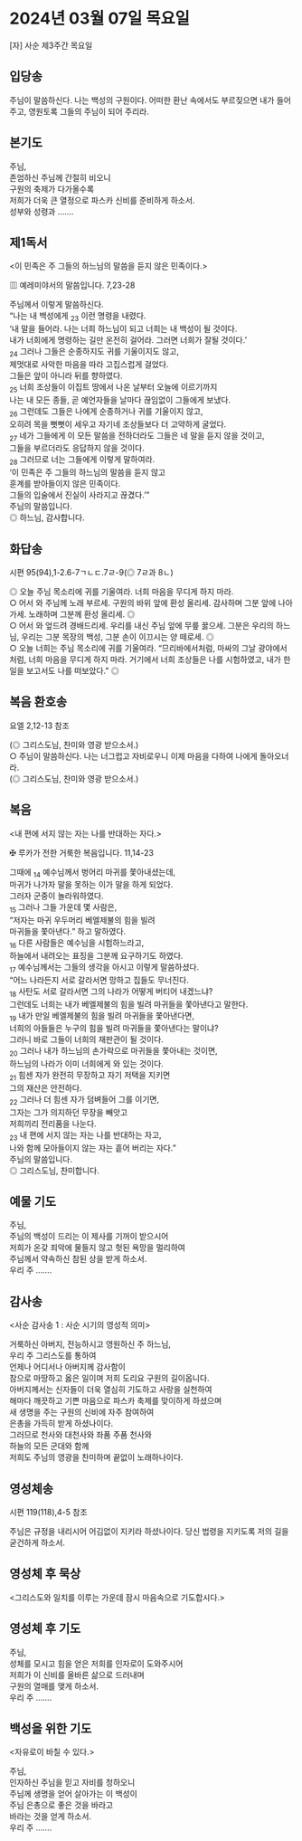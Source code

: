 # 2024년 03월 07일 목요일

[자] 사순 제3주간 목요일  


## 입당송

주님이 말씀하신다. 나는 백성의 구원이다. 어떠한 환난 속에서도 부르짖으면 내가 들어 주고, 영원토록 그들의 주님이 되어 주리라.  
  
## 본기도

주님,  
존엄하신 주님께 간절히 비오니  
구원의 축제가 다가올수록  
저희가 더욱 큰 열정으로 파스카 신비를 준비하게 하소서.  
성부와 성령과 …….  
  
## 제1독서

<이 민족은 주 그들의 하느님의 말씀을 듣지 않은 민족이다.>

▥ 예레미야서의 말씀입니다. 7,23-28

주님께서 이렇게 말씀하신다.  
“나는 내 백성에게 <sub>23</sub> 이런 명령을 내렸다.  
‘내 말을 들어라. 나는 너희 하느님이 되고 너희는 내 백성이 될 것이다.  
내가 너희에게 명령하는 길만 온전히 걸어라. 그러면 너희가 잘될 것이다.’  
<sub>24</sub> 그러나 그들은 순종하지도 귀를 기울이지도 않고,  
제멋대로 사악한 마음을 따라 고집스럽게 걸었다.  
그들은 앞이 아니라 뒤를 향하였다.  
<sub>25</sub> 너희 조상들이 이집트 땅에서 나온 날부터 오늘에 이르기까지  
나는 내 모든 종들, 곧 예언자들을 날마다 끊임없이 그들에게 보냈다.  
<sub>26</sub> 그런데도 그들은 나에게 순종하거나 귀를 기울이지 않고,  
오히려 목을 뻣뻣이 세우고 자기네 조상들보다 더 고약하게 굴었다.  
<sub>27</sub> 네가 그들에게 이 모든 말씀을 전하더라도 그들은 네 말을 듣지 않을 것이고,  
그들을 부르더라도 응답하지 않을 것이다.  
<sub>28</sub> 그러므로 너는 그들에게 이렇게 말하여라.  
‘이 민족은 주 그들의 하느님의 말씀을 듣지 않고  
훈계를 받아들이지 않은 민족이다.  
그들의 입술에서 진실이 사라지고 끊겼다.’”  
주님의 말씀입니다.  
◎ 하느님, 감사합니다.  
  
## 화답송

시편 95(94),1-2.6-7ㄱㄴㄷ.7ㄹ-9(◎ 7ㄹ과 8ㄴ)

◎ 오늘 주님 목소리에 귀를 기울여라. 너희 마음을 무디게 하지 마라.  
○ 어서 와 주님께 노래 부르세. 구원의 바위 앞에 환성 올리세. 감사하며 그분 앞에 나아가세. 노래하며 그분께 환성 올리세. ◎  
○ 어서 와 엎드려 경배드리세. 우리를 내신 주님 앞에 무릎 꿇으세. 그분은 우리의 하느님, 우리는 그분 목장의 백성, 그분 손이 이끄시는 양 떼로세. ◎  
○ 오늘 너희는 주님 목소리에 귀를 기울여라. “므리바에서처럼, 마싸의 그날 광야에서처럼, 너희 마음을 무디게 하지 마라. 거기에서 너희 조상들은 나를 시험하였고, 내가 한 일을 보고서도 나를 떠보았다.” ◎  
  
## 복음 환호송

요엘 2,12-13 참조

(◎ 그리스도님, 찬미와 영광 받으소서.)  
○ 주님이 말씀하신다. 나는 너그럽고 자비로우니 이제 마음을 다하여 나에게 돌아오너라.  
(◎ 그리스도님, 찬미와 영광 받으소서.)  
  
## 복음

<내 편에 서지 않는 자는 나를 반대하는 자다.>

✠ 루카가 전한 거룩한 복음입니다. 11,14-23

그때에 <sub>14</sub> 예수님께서 벙어리 마귀를 쫓아내셨는데,  
마귀가 나가자 말을 못하는 이가 말을 하게 되었다.  
그러자 군중이 놀라워하였다.  
<sub>15</sub> 그러나 그들 가운데 몇 사람은,  
“저자는 마귀 우두머리 베엘제불의 힘을 빌려  
마귀들을 쫓아낸다.” 하고 말하였다.  
<sub>16</sub> 다른 사람들은 예수님을 시험하느라고,  
하늘에서 내려오는 표징을 그분께 요구하기도 하였다.  
<sub>17</sub> 예수님께서는 그들의 생각을 아시고 이렇게 말씀하셨다.  
“어느 나라든지 서로 갈라서면 망하고 집들도 무너진다.  
<sub>18</sub> 사탄도 서로 갈라서면 그의 나라가 어떻게 버티어 내겠느냐?  
그런데도 너희는 내가 베엘제불의 힘을 빌려 마귀들을 쫓아낸다고 말한다.  
<sub>19</sub> 내가 만일 베엘제불의 힘을 빌려 마귀들을 쫓아낸다면,  
너희의 아들들은 누구의 힘을 빌려 마귀들을 쫓아낸다는 말이냐?  
그러니 바로 그들이 너희의 재판관이 될 것이다.  
<sub>20</sub> 그러나 내가 하느님의 손가락으로 마귀들을 쫓아내는 것이면,  
하느님의 나라가 이미 너희에게 와 있는 것이다.  
<sub>21</sub> 힘센 자가 완전히 무장하고 자기 저택을 지키면  
그의 재산은 안전하다.  
<sub>22</sub> 그러나 더 힘센 자가 덤벼들어 그를 이기면,  
그자는 그가 의지하던 무장을 빼앗고  
저희끼리 전리품을 나눈다.  
<sub>23</sub> 내 편에 서지 않는 자는 나를 반대하는 자고,  
나와 함께 모아들이지 않는 자는 흩어 버리는 자다.”  
주님의 말씀입니다.  
◎ 그리스도님, 찬미합니다.  
  
## 예물 기도

주님,  
주님의 백성이 드리는 이 제사를 기꺼이 받으시어  
저희가 온갖 죄악에 물들지 않고 헛된 욕망을 멀리하여  
주님께서 약속하신 참된 상을 받게 하소서.  
우리 주 …….  
  
## 감사송

<사순 감사송 1 : 사순 시기의 영성적 의미>

거룩하신 아버지, 전능하시고 영원하신 주 하느님,  
우리 주 그리스도를 통하여  
언제나 어디서나 아버지께 감사함이  
참으로 마땅하고 옳은 일이며 저희 도리요 구원의 길이옵니다.  
아버지께서는 신자들이 더욱 열심히 기도하고 사랑을 실천하여  
해마다 깨끗하고 기쁜 마음으로 파스카 축제를 맞이하게 하셨으며  
새 생명을 주는 구원의 신비에 자주 참여하여  
은총을 가득히 받게 하셨나이다.  
그러므로 천사와 대천사와 좌품 주품 천사와  
하늘의 모든 군대와 함께  
저희도 주님의 영광을 찬미하며 끝없이 노래하나이다.  
  
## 영성체송

시편 119(118),4-5 참조

주님은 규정을 내리시어 어김없이 지키라 하셨나이다. 당신 법령을 지키도록 저의 길을 굳건하게 하소서.  
  
## 영성체 후 묵상

<그리스도와 일치를 이루는 가운데 잠시 마음속으로 기도합시다.>  
## 영성체 후 기도

주님,  
성체를 모시고 힘을 얻은 저희를 인자로이 도와주시어  
저희가 이 신비를 올바른 삶으로 드러내며  
구원의 열매를 맺게 하소서.  
우리 주 …….  
  
## 백성을 위한 기도

<자유로이 바칠 수 있다.>

주님,  
인자하신 주님을 믿고 자비를 청하오니  
주님께 생명을 얻어 살아가는 이 백성이  
주님 은총으로 좋은 것을 바라고  
바라는 것을 얻게 하소서.  
우리 주 …….